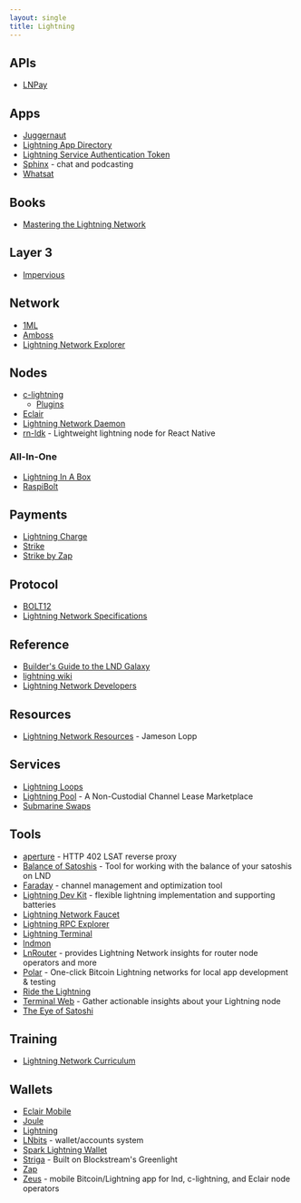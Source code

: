 ```yaml
---
layout: single
title: Lightning
---
```


## APIs

* [LNPay](https://lnpay.co)

## Apps

* [Juggernaut](https://www.getjuggernaut.com)
* [Lightning App Directory](https://dev.lightning.community/lapps/)
* [Lightning Service Authentication Token](https://lsat.tech)
* [Sphinx](https://sphinx.chat) - chat and podcasting
* [Whatsat](https://github.com/joostjager/whatsat)

## Books

* [Mastering the Lightning Network](https://github.com/lnbook/lnbook)

## Layer 3

* [Impervious](https://www.impervious.ai)

## Network

* [1ML](https://1ml.com)
* [Amboss](https://amboss.space)
* [Lightning Network Explorer](https://explorer.acinq.co)

## Nodes

* [c-lightning](https://github.com/ElementsProject/lightning)
  * [Plugins](https://github.com/lightningd/plugins/)
* [Eclair](https://github.com/ACINQ/eclair)
* [Lightning Network Daemon](https://github.com/lightningnetwork/lnd)
* [rn-ldk](https://github.com/BlueWallet/rn-ldk) - Lightweight lightning node for React Native

### All-In-One

* [Lightning In A Box](https://lightninginabox.co/product/lightning-in-a-box/)
* [RaspiBolt](https://stadicus.github.io/RaspiBolt/)

## Payments

* [Lightning Charge](https://github.com/ElementsProject/lightning-charge)
* [Strike](https://strike.acinq.co)
* [Strike by Zap](https://beta.strike.me)

## Protocol

* [BOLT12](https://bolt12.org)
* [Lightning Network Specifications](https://github.com/lightningnetwork/lightning-rfc)

## Reference

* [Builder's Guide to the LND Galaxy](https://docs.lightning.engineering)
* [lightning wiki](https://lightningwiki.net)
* [Lightning Network Developers](https://dev.lightning.community)

## Resources

* [Lightning Network Resources](https://www.lopp.net/lightning-information.html) - Jameson Lopp

## Services

* [Lightning Loops](https://lightning.engineering/loop/)
* [Lightning Pool](https://lightning.engineering/lightning-pool-whitepaper.pdf) - A Non-Custodial Channel Lease Marketplace
* [Submarine Swaps](https://submarineswaps.org)

## Tools

* [aperture](https://github.com/lightninglabs/aperture) - HTTP 402 LSAT reverse proxy
* [Balance of Satoshis](https://github.com/alexbosworth/balanceofsatoshis) - Tool for working with the balance of your satoshis on LND
* [Faraday](https://github.com/lightninglabs/faraday) - channel management and optimization tool
* [Lightning Dev Kit](https://lightningdevkit.org) - flexible lightning implementation and supporting batteries
* [Lightning Network Faucet](https://github.com/lightninglabs/lightning-faucet)
* [Lightning RPC Explorer](https://github.com/janoside/lightning-rpc-explorer)
* [Lightning Terminal](https://github.com/lightninglabs/lightning-terminal)
* [lndmon](https://github.com/lightninglabs/lndmon)
* [LnRouter](https://lnrouter.app) - provides Lightning Network insights for router node operators and more
* [Polar](https://lightningpolar.com) - One-click Bitcoin Lightning networks for local app development & testing
* [Ride the Lightning](https://github.com/Ride-The-Lightning/RTL)
* [Terminal Web](https://terminal.lightning.engineering) - Gather actionable insights about your Lightning node
* [The Eye of Satoshi](https://github.com/talaia-labs/python-teos)

## Training

* [Lightning Network Curriculum](https://github.com/chaincodelabs/lightning-curriculum)

## Wallets

* [Eclair Mobile](https://github.com/ACINQ/eclair-mobile)
* [Joule](https://lightningjoule.com)
* [Lightning](https://github.com/lightninglabs/lightning-app)
* [LNbits](https://lnbits.org) - wallet/accounts system
* [Spark Lightning Wallet](https://github.com/shesek/spark-wallet)
* [Striga](https://gl.striga.com/login) - Built on Blockstream's Greenlight
* [Zap](https://github.com/LN-Zap/zap-desktop)
* [Zeus](https://github.com/ZeusLN/zeus) - mobile Bitcoin/Lightning app for lnd, c-lightning, and Eclair node operators
